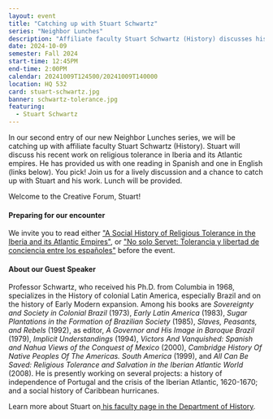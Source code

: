 ```yaml
---
layout: event
title: "Catching up with Stuart Schwartz"
series: "Neighbor Lunches"
description: "Affiliate faculty Stuart Schwartz (History) discusses his recent work on religious tolerance in Iberia and its Atlantic empires."
date: 2024-10-09
semester: Fall 2024
start-time: 12:45PM
end-time: 2:00PM
calendar: 20241009T124500/20241009T140000
location: HQ 532
card: stuart-schwartz.jpg
banner: schwartz-tolerance.jpg
featuring:
  - Stuart Schwartz
---
```


In our second entry of our new Neighbor Lunches series, we will be catching up with affiliate faculty Stuart Schwartz (History). Stuart will discuss his recent work on religious tolerance in Iberia and its Atlantic empires. He has provided us with one reading in Spanish and one in English (links below). You pick! Join us for a lively discussion and a chance to catch up with Stuart and his work. Lunch will be provided.

Welcome to the Creative Forum, Stuart!

#### Preparing for our encounter

We invite you to read either ["A Social History of Religious Tolerance in the Iberia and its Atlantic Empires"](/documents/schwartz-english.pdf), or ["No solo Servet: Tolerancia y libertad de conciencia entre los españoles"](/documents/schwartz-spanish.pdf) before the event.

#### About our Guest Speaker

Professor Schwartz, who received his Ph.D. from Columbia in 1968, specializes in the History of colonial Latin America, especially Brazil and on the history of Early Modern expansion. Among his books are _Sovereignty and Society in Colonial Brazil_ (1973), _Early Latin America_ (1983), _Sugar Plantations in the Formation of Brazilian Society_ (1985), _Slaves, Peasants, and Rebels_ (1992), as editor, _A Governor and His Image in Baroque Brazil_ (1979), _Implicit Understandings_ (1994), _Victors And Vanquished: Spanish and Nahua Views of the Conquest of Mexico_ (2000), _Cambridge History Of Native Peoples Of The Americas. South America_ (1999), and _All Can Be Saved: Religious Tolerance and Salvation in the Iberian Atlantic World_ (2008). He is presently working on several projects: a history of independence of Portugal and the crisis of the Iberian Atlantic, 1620-1670; and a social history of Caribbean hurricanes.

Learn more about Stuart on[ his faculty page in the Department of History](https://history.yale.edu/people/stuart-schwartz).
